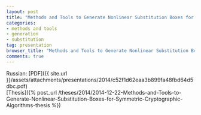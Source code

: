```yaml
---
layout: post
title: "Methods and Tools to Generate Nonlinear Substitution Boxes for Symmetric Cryptographic Algorithms"
categories:
- methods and tools
- generation
- substitution
tag: presentation
browser_title: "Methods and Tools to Generate Nonlinear Substitution Boxes for Symmetric Cryptographic Algorithms"
comments: true
---
```


Russian: [PDF]({{ site.url }}/assets/attachments/presentations/2014/c52f1d62eaa3b899fa48fbd64d5dbc.pdf) <span style="float: right;">[Thesis]({% post_url /theses/2014/2014-12-22-Methods-and-Tools-to-Generate-Nonlinear-Substitution-Boxes-for-Symmetric-Cryptographic-Algorithms-thesis %})</span>
